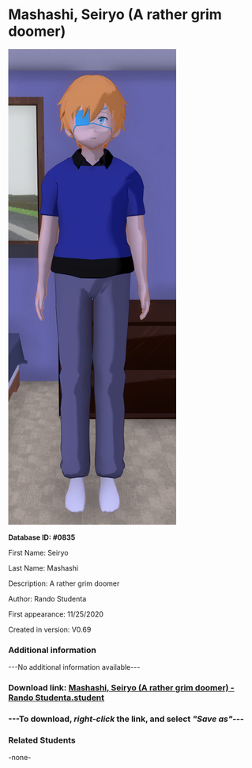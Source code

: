 # Mashashi, Seiryo (A rather grim doomer)

<img src="../../Files/Images/Mashashi, Seiryo (A rather grim doomer).png" title="Mashashi, Seiryo (A rather grim doomer) - Rando Studenta">

**Database ID: #0835**

First Name: Seiryo

Last Name: Mashashi

Description: A rather grim doomer

Author: Rando Studenta

First appearance: 11/25/2020

Created in version: V0.69

### Additional information

---No additional information available---

### Download link: <a href="https://raw.githubusercontent.com/Arbiter1223/Daigaku-Gurashi-Custom-Students/master/Files/Student%20Files/Mashashi%2C%20Seiryo%20(A%20rather%20grim%20doomer)%20-%20Rando%20Studenta.student">Mashashi, Seiryo (A rather grim doomer) - Rando Studenta.student</a>

### ---**To download, _right-click_ the link, and select _"Save as"_**---

### Related Students

-none-
